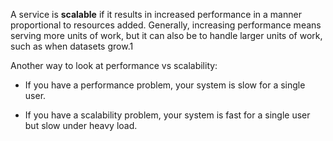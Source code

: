 A service is **scalable** if it results in increased performance in a manner proportional to resources added. Generally, increasing performance means serving more units of work, but it can also be to handle larger units of work, such as when datasets grow.1

Another way to look at performance vs scalability:

- If you have a performance problem, your system is slow for a single user.

- If you have a scalability problem, your system is fast for a single user but slow under heavy load.